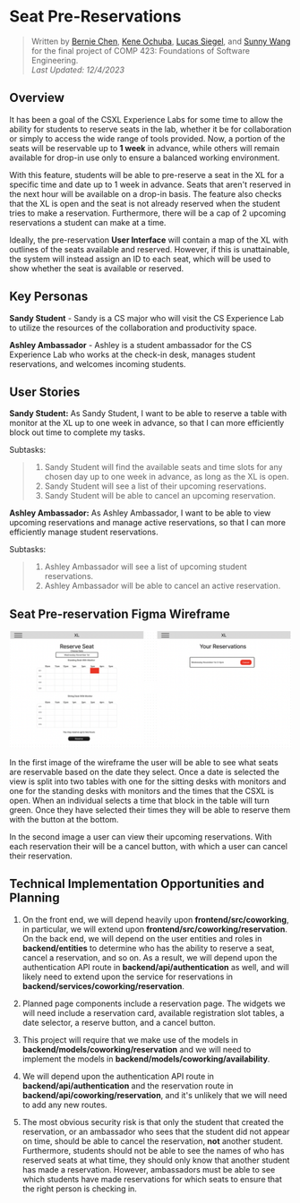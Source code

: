 # Seat Pre-Reservations

> Written by [Bernie Chen](https://github.com/bcscc), [Kene Ochuba](https://github.com/Keneo1), [Lucas Siegel](https://github.com/lsiegel4), and [Sunny Wang](https://github.com/sunnyywang) for the final project of COMP 423: Foundations of Software Engineering.<br>
> _Last Updated: 12/4/2023_

## Overview

It has been a goal of the CSXL Experience Labs for some time to allow the ability for students to reserve seats in the lab, whether it be for collaboration or simply to access the wide range of tools provided. Now, a portion of the seats will be reservable up to **1 week** in advance, while others will remain available for drop-in use only to ensure a balanced working environment.

With this feature, students will be able to pre-reserve a seat in the XL for a specific time and date up to 1 week in advance. Seats that aren't reserved in the next hour will be available on a drop-in basis. The feature also checks that the XL is open and the seat is not already reserved when the student tries to make a reservation. Furthermore, there will be a cap of 2 upcoming reservations a student can make at a time.

Ideally, the pre-reservation **User Interface** will contain a map of the XL with outlines of the seats available and reserved. However, if this is unattainable, the system will instead assign an ID to each seat, which will be used to show whether the seat is available or reserved.

## Key Personas

**Sandy Student** - Sandy is a CS major who will visit the CS Experience Lab to utilize the resources of the collaboration and productivity space.

**Ashley Ambassador** - Ashley is a student ambassador for the CS Experience Lab who works at the check-in desk, manages student reservations, and welcomes incoming students.

## User Stories

**Sandy Student:**
As Sandy Student, I want to be able to reserve a table with monitor at the XL up to one week in advance, so that I can more efficiently block out time to complete my tasks.

Subtasks:

> 1. Sandy Student will find the available seats and time slots for any chosen day up to one week in advance, as long as the XL is open.<br>
> 2. Sandy Student will see a list of their upcoming reservations.<br>
> 3. Sandy Student will be able to cancel an upcoming reservation.<br>

**Ashley Ambassador:**
As Ashley Ambassador, I want to be able to view upcoming reservations and manage active reservations, so that I can more efficiently manage student reservations.

Subtasks:

> 1. Ashley Ambassador will see a list of upcoming student reservations.<br>
> 2. Ashley Ambassador will be able to cancel an active reservation.<br>

## Seat Pre-reservation Figma Wireframe

![Presreservation wireframe](/docs/images/reservationwireframe.png "Pre-reservation wireframe")

In the first image of the wireframe the user will be able to see what seats are reservable based on the date they select. Once a date is selected the view is split into two tables with one for the sitting desks with monitors and one for the standing desks with monitors and the times that the CSXL is open. When an individual selects a time that block in the table will turn green. Once they have selected their times they will be able to reserve them with the button at the bottom.

In the second image a user can view their upcoming reservations. With each reservation their will be a cancel button, with which a user can cancel their reservation.

## Technical Implementation Opportunities and Planning

1. On the front end, we will depend heavily upon **frontend/src/coworking**, in particular, we will extend upon **frontend/src/coworking/reservation**. On the back end, we will depend on the user entities and roles in **backend/entities** to determine who has the ability to reserve a seat, cancel a reservation, and so on. As a result, we will depend upon the authentication API route in **backend/api/authentication** as well, and will likely need to extend upon the service for reservations in **backend/services/coworking/reservation**.

2. Planned page components include a reservation page. The widgets we will need include a reservation card, available registration slot tables, a date selector, a reserve button, and a cancel button.

3. This project will require that we make use of the models in **backend/models/coworking/reservation** and we will need to implement the models in **backend/models/coworking/availability**.

4. We will depend upon the authentication API route in **backend/api/authentication** and the reservation route in **backend/api/coworking/reservation**, and it's unlikely that we will need to add any new routes.

5. The most obvious security risk is that only the student that created the reservation, or an ambassador who sees that the student did not appear on time, should be able to cancel the reservation, **not** another student. Furthermore, students should not be able to see the names of who has reserved seats at what time, they should only know that another student has made a reservation. However, ambassadors must be able to see which students have made reservations for which seats to ensure that the right person is checking in.
